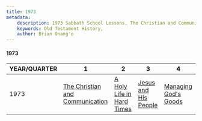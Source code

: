 ```yaml
---
title: 1973
metadata:
    description: 1973 Sabbath School Lessons, The Christian and Communication, A Holy Life in Hard Times, Jesus and His People, Managing God's Goods
    keywords: Old Testament History,
    author: Brian Onang'o
---
```


#### 1973

YEAR/QUARTER |   1  | 2| 3| 4
-------------|------------|---|--|---
1973   |  [The Christian and Communication](/1971-1980/1973/quarter1) | [A Holy Life in Hard Times](/1971-1980/1973/quarter2) | [Jesus and His People](/1971-1980/1973/quarter3) | [Managing God's Goods](/1971-1980/1973/quarter4) |
 